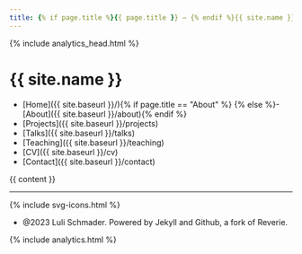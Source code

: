 ```yaml
---
title: {% if page.title %}{{ page.title }} – {% endif %}{{ site.name }} – {{ site.description }}
---
```


[comment]: <> (CSS stylesheet)
<link rel="stylesheet" type="text/css" href="{{ site.baseurl }}/assets/style.css" />

[comment]: <> (RSS feed link)
<link rel="alternate" type="application/rss+xml" title="{{ site.name }} - {{ site.description }}" href="{{ site.baseurl }}/feed.xml" />

[comment]: <> (Canonical URL)
<link rel="canonical" href="{{ site.url }}{{ page.url }}" />

[comment]: <> (Site icon and theme color)
<meta name="theme-color" content="#000000">
<link rel="icon" type="image/png" sizes="32x32" href="{{ site.baseurl }}/images/favicon-32x32.png">

[comment]: <> (Analytics code)
{% include analytics_head.html %}

# {{ site.name }}

- [Home]({{ site.baseurl }}/){% if page.title == "About" %} {% else %}- [About]({{ site.baseurl }}/about){% endif %}
- [Projects]({{ site.baseurl }}/projects)
- [Talks]({{ site.baseurl }}/talks)
- [Teaching]({{ site.baseurl }}/teaching)
- [CV]({{ site.baseurl }}/cv)
- [Contact]({{ site.baseurl }}/contact)

{{ content }}

---

[comment]: <> (SVG icons)
{% include svg-icons.html %}

[comment]: <> (Footer text)
* @2023 Luli Schmader. Powered by Jekyll and Github, a fork of Reverie.

[comment]: <> (Analytics code)
{% include analytics.html %}
